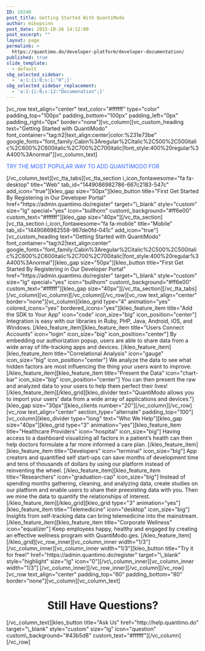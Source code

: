 ```yaml
---
ID: 19240
post_title: Getting Started With QuantiModo
author: mikepsinn
post_date: 2015-10-26 14:12:00
post_excerpt: ""
layout: page
permalink: >
  https://quantimo.do/developer-platform/developer-documentation/
published: true
slide_template:
  - default
sbg_selected_sidebar:
  - 'a:1:{i:0;s:1:"0";}'
sbg_selected_sidebar_replacement:
  - 'a:1:{i:0;s:12:"Documenation";}'
---
```

[vc_row text_align="center" text_color="#ffffff" type="color" padding_top="100px" padding_bottom="100px" padding_left="0px" padding_right="0px" border="none"][vc_column][vc_custom_heading text="Getting Started with QuantiModo" font_container="tag:h2|text_align:center|color:%231e73be" google_fonts="font_family:Cabin%3Aregular%2Citalic%2C500%2C500italic%2C600%2C600italic%2C700%2C700italic|font_style:400%20regular%3A400%3Anormal"][vc_column_text] <div class="options__heading__text">
  <span style="color: #3366ff;">TRY THE MOST POPULAR WAY TO ADD QUANTIMODO FOR</span>
</div> [/vc_column_text][vc_tta_tabs][vc_tta_section i_icon_fontawesome="fa fa-desktop" title="Web" tab_id="1449086982786-667c2183-547c" add_icon="true"][kleo_gap size="50px"][kleo_button title="First Get Started By Registering in Our Developer Portal" href="https://admin.quantimo.do/register" target="\_blank" style="custom" size="lg" special="yes" icon="bullhorn" custom\_background="#ff6e00" custom_text="#ffffff"][kleo_gap size="40px"][/vc_tta_section][vc_tta_section i_icon_fontawesome="fa fa-mobile" title="Mobile" tab_id="1449086982558-967de0fd-041c" add_icon="true"][vc_custom_heading text="Getting Started with QuantiModo" font_container="tag:h2|text_align:center" google_fonts="font_family:Cabin%3Aregular%2Citalic%2C500%2C500italic%2C600%2C600italic%2C700%2C700italic|font_style:400%20regular%3A400%3Anormal"][kleo_gap size="50px"][kleo_button title="First Get Started By Registering in Our Developer Portal" href="https://admin.quantimo.do/register" target="\_blank" style="custom" size="lg" special="yes" icon="bullhorn" custom\_background="#ff6e00" custom_text="#ffffff"][kleo_gap size="40px"][/vc_tta_section][/vc_tta_tabs][/vc_column][vc_column][/vc_column][/vc_row][vc_row text_align="center" border="none"][vc_column][kleo_grid type="4" animation="yes" colored_icons="yes" bordered_icons="yes"][kleo_feature_item title="Add the SDK to Your App" icon="code" icon_size="big" icon_position="center"] Integration is easy with our libraries in Ruby, PHP, Java, Android, iOS, and Windows. [/kleo_feature_item][kleo_feature_item title="Users Connect Accounts" icon="login" icon_size="big" icon_position="center"] By embedding our authorization popup, users are able to share data from a wide array of life-tracking apps and devices. [/kleo_feature_item][kleo_feature_item title="Correlational Analysis" icon="gauge" icon_size="big" icon_position="center"] We analyze the data to see what hidden factors are most influencing the thing your users want to improve. [/kleo_feature_item][kleo_feature_item title="Present the Data" icon="chart-bar" icon_size="big" icon_position="center"] You can then present the raw and analyzed data to your users to help them perfect their lives! [/kleo_feature_item][/kleo_grid][kleo_divider text="QuantiModo allows you to import your users' data from a wide array of applications and devices."][kleo_gap size="30px"][kleo_clients number="20"][/vc_column][/vc_row][vc_row text_align="center" section_type="alternate" padding_top="100"][vc_column][kleo_divider type="long" text="Who We Help"][kleo_gap size="40px"][kleo_grid type="3" animation="yes"][kleo_feature_item title="Healthcare Providers" icon="hospital" icon_size="big"] Having access to a dashboard visualizing all factors in a patient’s health can then help doctors formulate a far more informed a care plan. [/kleo_feature_item][kleo_feature_item title="Developers" icon="terminal" icon_size="big"] App creators and quantified self start-ups can save months of development time and tens of thousands of dollars by using our platform instead of reinventing the wheel. [/kleo_feature_item][kleo_feature_item title="Researchers" icon="graduation-cap" icon_size="big"] Instead of spending months gathering, cleaning, and analyzing data, create studies on our platform and enable users to share their preexisting data with you. Then we mine the data to quantify the relationships of interest. [/kleo_feature_item][/kleo_grid][kleo_grid type="3" animation="yes"][kleo_feature_item title="Telemedicine" icon="desktop" icon_size="big"] Insights from self-tracking data can bring telemedicine into the mainstream. [/kleo_feature_item][kleo_feature_item title="Corporate Wellness" icon="equalizer"] Keep employees happy, healthy and engaged by creating an effective wellness program with QuantiModo.ges. [/kleo_feature_item][/kleo_grid][vc_row_inner][vc_column_inner width="1/3"] [/vc_column_inner][vc_column_inner width="1/3"][kleo_button title="Try it for free!" href="https://admin.quantimo.do/register" target="\_blank" style="highlight" size="lg" icon="0"][/vc\_column_inner][vc_column_inner width="1/3"] [/vc_column_inner][/vc_row_inner][/vc_column][/vc_row][vc_row text_align="center" padding_top="60" padding_bottom="80" border="none"][vc_column][vc_column_text] 

<h1 style="text-align: center;">
  Still Have Questions?
</h1> [/vc_column_text][kleo_button title="Ask Us" href="http://help.quantimo.do" target="\_blank" style="custom" size="lg" icon="question" custom\_background="#43b5d8" custom_text="#ffffff"][/vc_column][/vc_row]